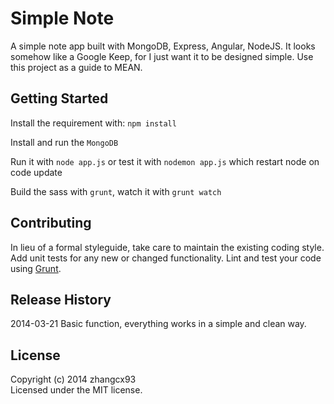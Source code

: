 # Simple Note

A simple note app built with MongoDB, Express, Angular, NodeJS. 
It looks somehow like a Google Keep, for I just want it to be designed simple. 
Use this project as a guide to MEAN.

## Getting Started
Install the requirement with: `npm install`

Install and run the `MongoDB`

Run it with `node app.js` or test it with `nodemon app.js` which restart node on code update

Build the sass with `grunt`, watch it with `grunt watch`

## Contributing
In lieu of a formal styleguide, take care to maintain the existing coding style. 
Add unit tests for any new or changed functionality. Lint and test your code using [Grunt](http://gruntjs.com/).

## Release History
2014-03-21 Basic function, everything works in a simple and clean way.

## License
Copyright (c) 2014 zhangcx93  
Licensed under the MIT license.
